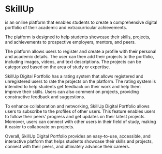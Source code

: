 # SkillUp
 is an online platform that enables students to create a comprehensive digital portfolio of their academic and extracurricular achievements.

The platform is designed to help students showcase their skills, projects, and achievements to prospective employers, mentors, and peers.

The platform allows users to register and create a profile with their personal and academic details. The user can then add their projects to the portfolio, including images, videos, and text descriptions. The projects can be categorized based on the area of study or expertise.

SkillUp Digital Portfolio has a rating system that allows registered and unregistered users to rate the projects on the platform. The rating system is intended to help students get feedback on their work and help them improve their skills. Users can also comment on projects, providing constructive feedback and suggestions.

To enhance collaboration and networking, SkillUp Digital Portfolio allows users to subscribe to the profiles of other users. This feature enables users to follow their peers' progress and get updates on their latest projects. Moreover, users can connect with other users in their field of study, making it easier to collaborate on projects.

Overall, SkillUp Digital Portfolio provides an easy-to-use, accessible, and interactive platform that helps students showcase their skills and projects, connect with their peers, and ultimately advance their careers.
